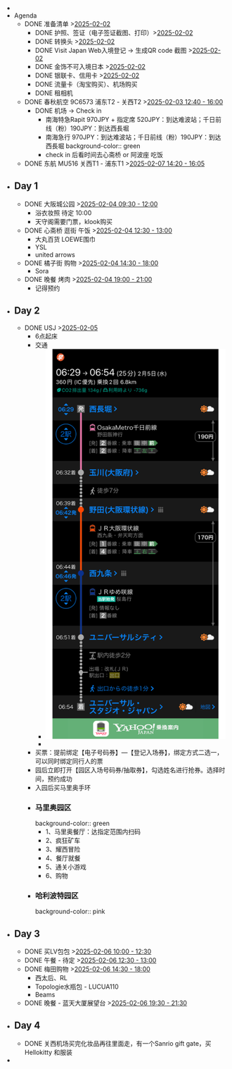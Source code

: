 -
- Agenda
	- DONE 准备清单 >[2025-02-02](#agenda://?start=1738470600000&end=1738474200000)
		- DONE 护照、签证（电子签证截图、打印）>[2025-02-02](#agenda://?start=1738470600000&end=1738474200000)
		- DONE 转换头 >[2025-02-02](#agenda://?start=1738470600000&end=1738474200000)
		- DONE Visit Japan Web入境登记 -> 生成QR code 截图 >[2025-02-02](#agenda://?start=1738470600000&end=1738474200000)
		- DONE 金饰不可入境日本 >[2025-02-02](#agenda://?start=1738470600000&end=1738474200000)
		- DONE 银联卡、信用卡 >[2025-02-02](#agenda://?start=1738470600000&end=1738474200000)
		- DONE 流量卡（淘宝购买）、机场购买
		- DONE 租相机
	- DONE 春秋航空 9C6573 浦东T2 - 关西T2 >[2025-02-03 12:40 - 16:00](#agenda://?start=1738557600000&end=1738569600000&allDay=false)
		- DONE 机场 -> Check in
			- 南海特急Rapit 970JPY + 指定席 520JPY：到达难波站；千日前线（粉）190JPY：到达西長堀
			- 南海急行 970JPY：到达难波站；千日前线（粉）190JPY：到达西長堀
			  background-color:: green
			- check in 后看时间去心斋桥 or 阿波座 吃饭
	- DONE 东航 MU516 关西T1 - 浦东T1 >[2025-02-07 14:20 - 16:05](#agenda://?start=1738909200000&end=1738915500000&allDay=false)
- ## Day 1
	- DONE 大阪城公园 >[2025-02-04 09:30 - 12:00](#agenda://?start=1738632607840&end=1738641607840&allDay=false)
		- 浴衣妆照 待定 10:00
		- 天守阁需要门票，klook购买
	- DONE 心斋桥 逛街 午饭 >[2025-02-04 12:30 - 13:00](#agenda://?start=1738643400000&end=1738645200000&allDay=false)
		- 大丸百货 LOEWE围巾
		- YSL
		- united arrows
	- DONE 橘子街 购物 >[2025-02-04 14:30 - 18:00](#agenda://?start=1738650600000&end=1738663200000&allDay=false)
		- Sora
	- DONE 晚餐 烤肉 >[2025-02-04 19:00 - 21:00](#agenda://?start=1738666800000&end=1738674000000&allDay=false)
		- 记得预约
- ## Day 2
	- DONE USJ >[2025-02-05](#agenda://?start=1738765800000&end=1738769400000)
		- 6点起床
		- 交通
			- ![image.png](../assets/image_1738244047894_0.png)
			-
		- 买票：提前绑定【电子号码券】—【登记入场券】，绑定方式二选一，可以同时绑定同行人的票
		- 园后立即打开【园区入场号码券/抽取券】，勾选姓名进行抢券。选择时间，预约成功
		- 入园后买马里奥手环
		- ### 马里奥园区
		  background-color:: green
			- 1、马里奥餐厅：达指定范围内扫码
			- 2、疯狂矿车
			- 3、耀西冒险
			- 4、餐厅就餐
			- 5、通关小游戏
			- 6、购物
		- ### 哈利波特园区
		  background-color:: pink
- ## Day 3
	- DONE 买LV包包 >[2025-02-06 10:00 - 12:30](#agenda://?start=1738807200000&end=1738816200000&allDay=false)
	- DONE 午餐 - 待定 >[2025-02-06 12:30 - 13:00](#agenda://?start=1738816200000&end=1738818000000&allDay=false)
	- DONE 梅田购物 >[2025-02-06 14:30 - 18:00](#agenda://?start=1738823400000&end=1738836000000&allDay=false)
		- 西太后、RL
		- Topologie水瓶包 - LUCUA110
		- Beams
	- DONE 晚餐 - 蓝天大厦展望台 >[2025-02-06 19:30 - 21:30](#agenda://?start=1738841400000&end=1738848600000&allDay=false)
- ## Day 4
	- DONE 关西机场买完化妆品再往里面走，有一个Sanrio gift gate，买Hellokitty 和服装
-